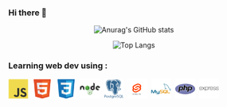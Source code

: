 ### Hi there 👋

<!--
**MarionOchem/MarionOchem** is a ✨ _special_ ✨ repository because its `README.md` (this file) appears on your GitHub profile.

Here are some ideas to get you started:

- 🔭 I’m currently working on ...
- 🌱 I’m currently learning ...
- 👯 I’m looking to collaborate on ...
- 🤔 I’m looking for help with ...
- 💬 Ask me about ...
- 📫 How to reach me: ...
- 😄 Pronouns: ...
- ⚡ Fun fact: ...
-->

<div style="text-align: center">

![Anurag's GitHub stats](https://github-readme-stats.vercel.app/api?username=MarionOchem&show_icons=true&theme=tokyonight&rank_icon=github)

![Top Langs](https://github-readme-stats.vercel.app/api/top-langs/?username=MarionOchem&layout=compact)

</div>

### Learning web dev using : 
  <img src="https://github.com/devicons/devicon/blob/master/icons/javascript/javascript-original.svg" title="JavaScript" alt="JavaScript" width="40" height="40"/>&nbsp;
    <img src="https://github.com/devicons/devicon/blob/master/icons/html5/html5-original.svg" title="HTML5" alt="HTML" width="40" height="40"/>&nbsp;
     <img src="https://github.com/devicons/devicon/blob/master/icons/css3/css3-original.svg" title="css3" alt="css3" width="40" height="40"/>&nbsp;
      <img src="https://github.com/devicons/devicon/blob/master/icons/nodejs/nodejs-original-wordmark.svg" title="NodeJS" alt="NodeJS" width="40" height="40"/>&nbsp;
         <img src="https://github.com/devicons/devicon/blob/master/icons/postgresql/postgresql-plain-wordmark.svg" title="PostgreSQL" alt="PostgreSQL" width="40" height="40"/>&nbsp;
     <img src="https://github.com/devicons/devicon/blob/master/icons/svelte/svelte-original-wordmark.svg" title="Svelte" alt="Svelte" width="40" height="40"/>&nbsp;
          <img src="https://github.com/devicons/devicon/blob/master/icons/mysql/mysql-original-wordmark.svg" title="mySQL" alt="mySQL" width="40" height="40"/>&nbsp;
          <img src="https://github.com/devicons/devicon/blob/master/icons/php/php-original.svg" title="mySQL" alt="mySQL" width="40" height="40"/>&nbsp;
          <img src="https://github.com/devicons/devicon/blob/master/icons/express/express-original-wordmark.svg" title="mySQL" alt="mySQL" width="40" height="40"/>&nbsp;

